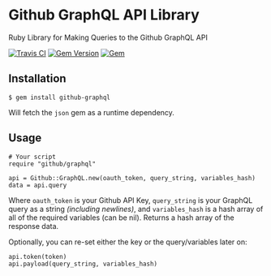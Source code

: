 # Github GraphQL API Library

Ruby Library for Making Queries to the Github GraphQL API

[![Travis CI](https://img.shields.io/travis/karagenit/github-graphql.svg?style=flat-square)](https://travis-ci.org/karagenit/github-graphql)
[![Gem Version](https://img.shields.io/gem/v/github-graphql.svg?style=flat-square)](https://rubygems.org/gems/github-graphql)
[![Gem](https://img.shields.io/gem/dt/github-graphql.svg?style=flat-square)](https://rubygems.org/gems/github-graphql)

## Installation

```
$ gem install github-graphql
```

Will fetch the `json` gem as a runtime dependency.

## Usage

```
# Your script
require "github/graphql"

api = Github::GraphQL.new(oauth_token, query_string, variables_hash)
data = api.query
```

Where `oauth_token` is your Github API Key, `query_string` is your GraphQL query as a string *(including newlines)*, and `variables_hash` is a hash array of all of the required variables (can be nil). Returns a hash array of the response data. 

Optionally, you can re-set either the key or the query/variables later on:

```
api.token(token)
api.payload(query_string, variables_hash)
```
